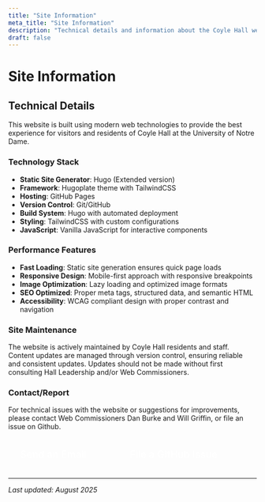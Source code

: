 ```yaml
---
title: "Site Information"
meta_title: "Site Information"
description: "Technical details and information about the Coyle Hall website"
draft: false
---
```


# Site Information

## Technical Details

This website is built using modern web technologies to provide the best experience for visitors and residents of Coyle Hall at the University of Notre Dame.

### Technology Stack

- **Static Site Generator**: Hugo (Extended version)
- **Framework**: Hugoplate theme with TailwindCSS
- **Hosting**: GitHub Pages
- **Version Control**: Git/GitHub
- **Build System**: Hugo with automated deployment
- **Styling**: TailwindCSS with custom configurations
- **JavaScript**: Vanilla JavaScript for interactive components

### Performance Features

- **Fast Loading**: Static site generation ensures quick page loads
- **Responsive Design**: Mobile-first approach with responsive breakpoints
- **Image Optimization**: Lazy loading and optimized image formats
- **SEO Optimized**: Proper meta tags, structured data, and semantic HTML
- **Accessibility**: WCAG compliant design with proper contrast and navigation

### Site Maintenance

The website is actively maintained by Coyle Hall residents and staff. Content updates are managed through version control, ensuring reliable and consistent updates. Updates should not be made without first consulting Hall Leadership and/or Web Commissioners.

### Contact/Report

For technical issues with the website or suggestions for improvements, please contact Web Commissioners Dan Burke and Will Griffin, or file an issue on Github.

<div style="display: flex; gap: 2rem; margin: 1.5rem 0; flex-wrap: wrap;">
  <a href="mailto:dburke6@nd.edu,wgriffi3@nd.edu?subject=Coyle%20Hall%20Website%20Feedback" style="display: inline-flex; align-items: center; gap: 0.5rem; padding: 0.75rem 1.5rem; background-color: var(--nd-green); color: white; text-decoration: none; border-radius: 16px; transition: all 0.3s ease; font-size: 1.25rem; font-weight: 500;" onmouseover="this.style.transform='scale(1.15)'" onmouseout="this.style.transform='scale(1)'">
    Send an Email
    <i class="fas fa-envelope"></i>
  </a>
  <a href="https://github.com/fisher-hall/coyle-hall-site/issues" target="_blank" rel="noopener" style="display: inline-flex; align-items: center; gap: 0.5rem; padding: 0.75rem 1.5rem; background-color: var(--nd-green); color: white; text-decoration: none; border-radius: 16px; transition: all 0.3s ease; font-size: 1.25rem; font-weight: 500;" onmouseover="this.style.transform='scale(1.15)'" onmouseout="this.style.transform='scale(1)'">
    File a GitHub Issue
    <i class="fab fa-github"></i>
  </a>
</div>

---

*Last updated: August 2025*
